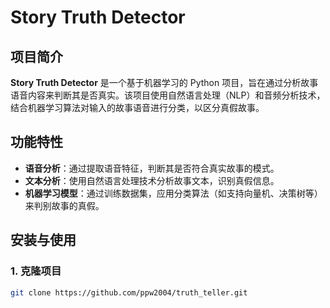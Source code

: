 # Story Truth Detector

## 项目简介

**Story Truth Detector** 是一个基于机器学习的 Python 项目，旨在通过分析故事语音内容来判断其是否真实。该项目使用自然语言处理（NLP）和音频分析技术，结合机器学习算法对输入的故事语音进行分类，以区分真假故事。

## 功能特性

- **语音分析**：通过提取语音特征，判断其是否符合真实故事的模式。
- **文本分析**：使用自然语言处理技术分析故事文本，识别真假信息。
- **机器学习模型**：通过训练数据集，应用分类算法（如支持向量机、决策树等）来判别故事的真假。

## 安装与使用

### 1. 克隆项目

```bash
git clone https://github.com/ppw2004/truth_teller.git
